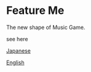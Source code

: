 # Feature Me
The new shape of Music Game.

see here

[Japanese](./readme.ja.md)

[English](./readme.en.md)
